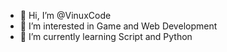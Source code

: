 - 👋 Hi, I’m @VinuxCode
- 👀 I’m interested in Game and Web Development 
- 🌱 I’m currently learning Script and Python


<!---
VinuxCode/VinuxCode is a ✨ special ✨ repository because its `README.md` (this file) appears on your GitHub profile.
You can click the Preview link to take a look at your changes.
--->
